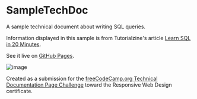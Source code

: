 # SampleTechDoc
A sample technical document about writing SQL queries. 

Information displayed in this sample is from Tutorialzine's article [Learn SQL in 20 Minutes](https://tutorialzine.com/2016/01/learn-sql-in-20-minutes).

See it live on [GitHub Pages](http://seidobllik.github.io/SampleTechDoc).

![image](https://user-images.githubusercontent.com/45657686/93163603-68c93700-f6cc-11ea-87bb-a814e0a8b658.png)

Created as a submission for the [freeCodeCamp.org Technical Documentation Page Challenge](https://www.freecodecamp.org/learn/responsive-web-design/responsive-web-design-projects/build-a-technical-documentation-page) toward the Responsive Web Design certificate.
